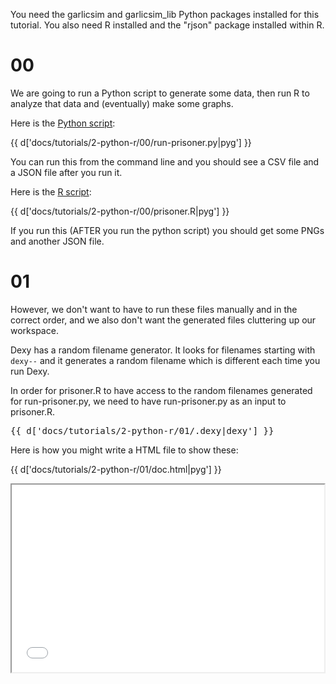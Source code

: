 You need the garlicsim and garlicsim_lib Python packages installed for this tutorial. You also need R installed and the "rjson" package installed within R.

# 00

We are going to run a Python script to generate some data, then run R to analyze that data and (eventually) make some graphs.

Here is the [Python script](00/run-prisoner.py):

{{ d['docs/tutorials/2-python-r/00/run-prisoner.py|pyg'] }}

You can run this from the command line and you should see a CSV file and a JSON file after you run it.

Here is the [R script](00/prisoner.R):

{{ d['docs/tutorials/2-python-r/00/prisoner.R|pyg'] }}

If you run this (AFTER you run the python script) you should get some PNGs and another JSON file.

# 01

However, we don't want to have to run these files manually and in the correct order, and we also don't want the generated files cluttering up our workspace.

Dexy has a random filename generator. It looks for filenames starting with <code>dexy--</code> and it generates a random filename which is different each time you run Dexy.

In order for prisoner.R to have access to the random filenames generated for run-prisoner.py, we need to have run-prisoner.py as an input to prisoner.R.

<pre>
{{ d['docs/tutorials/2-python-r/01/.dexy|dexy'] }}
</pre>

Here is how you might write a HTML file to show these:

{{ d['docs/tutorials/2-python-r/01/doc.html|pyg'] }}

<iframe src="01/doc.html" width="500px" height="300px">
</iframe>

